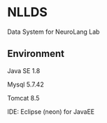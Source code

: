 # NLLDS
Data System for NeuroLang Lab

## Environment
Java SE 1.8

Mysql 5.7.42

Tomcat 8.5

IDE: Eclipse (neon) for JavaEE

